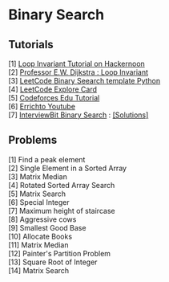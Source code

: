 # Binary Search

## Tutorials

[1] <a href="https://hackernoon.com/binary-search-in-detail-914944a1434a"> Loop Invariant Tutorial on Hackernoon</a>      
[2] <a href="https://www.cs.utexas.edu/users/EWD/transcriptions/EWD08xx/EWD831.html"> Professor E.W. Dijkstra : Loop Invariant</a>    
[3] <a href="https://leetcode.com/discuss/general-discussion/786126/python-powerful-ultimate-binary-search-template-solved-many-problems"> LeetCode Binary Seearch template Python</a>         
[4] <a href="https://leetcode.com/explore/learn/card/binary-search/"> LeetCode Explore Card</a>                   
[5] <a href="https://codeforces.com/edu/course/2/lesson/6"> Codeforces Edu Tutorial</a>    
[6] <a href="https://www.youtube.com/watch?v=GU7DpgHINWQ&t=43s"> Errichto Youtube</a>     
[7] <a href="https://www.interviewbit.com/courses/programming/topics/binary-search/"> InterviewBit Binary Search</a> : <a href="https://github.com/vivekm92/interviewBit-solutions/tree/master/binary_search"> [Solutions]</a>

## Problems

[1] Find a peak element     
[2] Single Element in a Sorted Array    
[3] Matrix Median     
[4] Rotated Sorted Array Search    
[5] Matrix Search    
[6] Special Integer    
[7] Maximum height of staircase    
[8] Aggressive cows    
[9] Smallest Good Base   
[10] Allocate Books    
[11] Matrix Median    
[12] Painter's Partition Problem   
[13] Square Root of Integer    
[14] Matrix Search    
